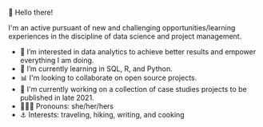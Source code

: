 👋 Hello there!

I'm an active pursuant of new and challenging opportunities/learning experiences in the discipline of data science and project management.

- 👀 I’m interested in data analytics to achieve better results and empower everything I am doing.
- 🌱 I’m currently learning in SQL, R, and Python.
- 📊 I'm looking to collaborate on open source projects.
- 📓 I'm currently working on a collection of case studies projects to be published in late 2021.
- 👩🏾‍💻 Pronouns: she/her/hers
- ⚓️ Interests: traveling, hiking, writing, and cooking

<!---
leneshahall/leneshahall is a ✨ special ✨ repository because its `README.md` (this file) appears on your GitHub profile.
You can click the Preview link to take a look at your changes.
--->
